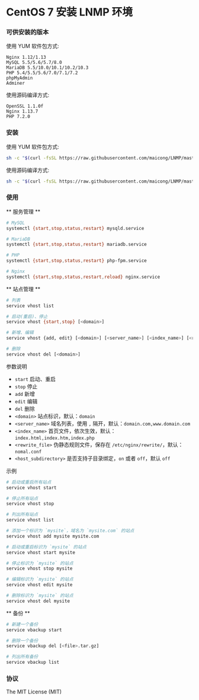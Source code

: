 CentOS 7 安装 LNMP 环境
=======

### 可供安装的版本

使用 YUM 软件包方式:

```
Nginx 1.12/1.13
MySQL 5.5/5.6/5.7/8.0
MariaDB 5.5/10.0/10.1/10.2/10.3
PHP 5.4/5.5/5.6/7.0/7.1/7.2
phpMyAdmin
Adminer
```

使用源码编译方式:

```
OpenSSL 1.1.0f
Nginx 1.13.7
PHP 7.2.0
```

### 安装

使用 YUM 软件包方式:

```bash
sh -c "$(curl -fsSL https://raw.githubusercontent.com/maicong/LNMP/master/lnmp.sh)"
```

使用源码编译方式:

```bash
sh -c "$(curl -fsSL https://raw.githubusercontent.com/maicong/LNMP/master/source.sh)"
```

### 使用

** 服务管理 **

```bash
# MySQL
systemctl {start,stop,status,restart} mysqld.service

# MariaDB
systemctl {start,stop,status,restart} mariadb.service

# PHP
systemctl {start,stop,status,restart} php-fpm.service

# Nginx
systemctl {start,stop,status,restart,reload} nginx.service
```

** 站点管理 **

```bash
# 列表
service vhost list

# 启动(重启)、停止
service vhost {start,stop} [<domain>]

# 新增、编辑
service vhost {add, edit} [<domain>] [<server_name>] [<index_name>] [<rewrite_file>] [<host_subdirectory>]

# 删除
service vhost del [<domain>]
```

参数说明

- `start` 启动、重启
- `stop` 停止
- `add` 新增
- `edit` 编辑
- `del` 删除
- `<domain>` 站点标识，默认：`domain`
- `<server_name>` 域名列表，使用 `,` 隔开，默认：`domain.com,www.domain.com`
- `<index_name>` 首页文件，依次生效，默认：`index.html,index.htm,index.php`
- `<rewrite_file>` 伪静态规则文件，保存在 `/etc/nginx/rewrite/`，默认：`nomal.conf`
- `<host_subdirectory>` 是否支持子目录绑定，`on` 或者 `off`，默认 `off`

示例

```bash
# 启动或重启所有站点
service vhost start

# 停止所有站点
service vhost stop

# 列出所有站点
service vhost list

# 添加一个标识为 `mysite`，域名为 `mysite.com` 的站点
service vhost add mysite mysite.com

# 启动或重启标识为 `mysite` 的站点
service vhost start mysite

# 停止标识为 `mysite` 的站点
service vhost stop mysite

# 编辑标识为 `mysite` 的站点
service vhost edit mysite

# 删除标识为 `mysite` 的站点
service vhost del mysite
```

** 备份 **

```bash
# 新建一个备份
service vbackup start

# 删除一个备份
service vbackup del [<file>.tar.gz]

# 列出所有备份
service vbackup list
```

### 协议

The MIT License (MIT)
